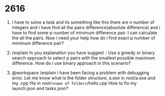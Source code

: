 # 2616

1. I have to solve a task and its something like this there are n number of integers and i have find all the pairs difference(absolute difference) and i have to find some p number of minimum difference pair. I can calculate the all the pairs. Now i need your help how do i find exact p number of minimum difference pair?

2. /explain In you explanation you have suggest - Use a greedy or binary search approach to select p pairs with the smallest possible maximum difference. How do i use binary approach in this scenario?

3. @workspace /explain i have been facing a problem with debugging error. Let me know what is the folder structure, a.exe in root/a.exe and my .cpp file in root/`<name of folder>`/hello.cpp How to fix my launch.json and tasks.json?
